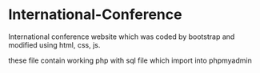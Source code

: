 # International-Conference

International conference website which was coded by bootstrap and modified using html, css, js.

these file contain working php with sql file which import into phpmyadmin
